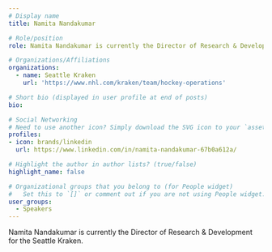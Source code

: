```yaml
---
# Display name
title: Namita Nandakumar

# Role/position
role: Namita Nandakumar is currently the Director of Research & Development for the Seattle Kraken.

# Organizations/Affiliations
organizations:
  - name: Seattle Kraken
    url: 'https://www.nhl.com/kraken/team/hockey-operations'

# Short bio (displayed in user profile at end of posts)
bio: 

# Social Networking
# Need to use another icon? Simply download the SVG icon to your `assets/media/icons/` folder.
profiles:
- icon: brands/linkedin
  url: https://www.linkedin.com/in/namita-nandakumar-67b0a612a/

# Highlight the author in author lists? (true/false)
highlight_name: false

# Organizational groups that you belong to (for People widget)
#   Set this to `[]` or comment out if you are not using People widget.
user_groups:
  - Speakers
---
```


Namita Nandakumar is currently the Director of Research & Development for the 
Seattle Kraken.
